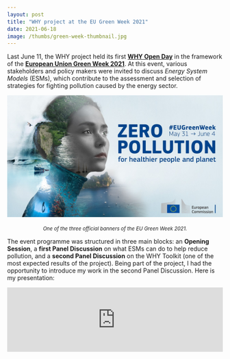 ```yaml
---
layout: post
title: "WHY project at the EU Green Week 2021"
date: 2021-06-18
image: /thumbs/green-week-thumbnail.jpg
---
```

Last June 11, the WHY project held its first **[WHY Open Day](https://www.why-h2020.eu/news-events/eu-green-week-2021)** in the framework of the **[European Union Green Week 2021](https://www.eugreenweek.eu/)**. At this event, various stakeholders and policy makers were invited to discuss _Energy System Models_ (ESMs), which contribute to the assessment and selection of strategies for fighting pollution caused by the energy sector.

![](/img/green-week-banner.jpg)
*<center><small>One of the three official banners of the EU Green Week 2021.</small></center>*

The event programme was structured in three main blocks: an **Opening Session**, a **first Panel Discussion** on what ESMs can do to help reduce pollution, and a **second Panel Discussion** on the WHY Toolkit (one of the most expected results of the project). Being part of the project, I had the opportunity to introduce my work in the second Panel Discussion. Here is my presentation:

<iframe width="100%" src="https://www.youtube.com/embed/SxMdD9r9y3Q?start=785" title="YouTube video player" frameborder="0" allow="accelerometer; autoplay; clipboard-write; encrypted-media; gyroscope; picture-in-picture" allowfullscreen></iframe>

